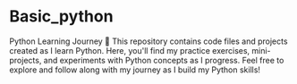 # Basic_python
Python Learning Journey 🐍 This repository contains code files and projects created as I learn Python. Here, you'll find my practice exercises, mini-projects, and experiments with Python concepts as I progress. Feel free to explore and follow along with my journey as I build my Python skills!

